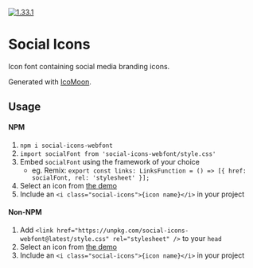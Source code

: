 [![1.33.1](https://badgen.net/badge/npm/1.33.1/blue)](https://www.npmjs.com/package/social-icons-webfont)

# Social Icons
Icon font containing social media branding icons.

Generated with [IcoMoon](https://icomoon.io/).

## Usage

#### NPM

1. `npm i social-icons-webfont`
2. `import socialFont from 'social-icons-webfont/style.css'`
3. Embed `socialFont` using the framework of your choice
    - eg. Remix: `export const links: LinksFunction = () => [{ href: socialFont, rel: 'stylesheet' }];`
4. Select an icon from [the demo](https://boylett.github.io/Social-Icons/demo.html)
5. Include an `<i class="social-icons">{icon name}</i>` in your project

#### Non-NPM

1. Add `<link href="https://unpkg.com/social-icons-webfont@latest/style.css" rel="stylesheet" />` to your `head`
3. Select an icon from [the demo](https://boylett.github.io/Social-Icons/demo.html)
4. Include an `<i class="social-icons">{icon name}</i>` in your project
